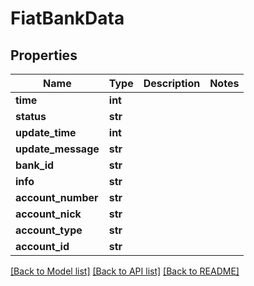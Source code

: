 # FiatBankData

## Properties
Name | Type | Description | Notes
------------ | ------------- | ------------- | -------------
**time** | **int** |  | 
**status** | **str** |  | 
**update_time** | **int** |  | 
**update_message** | **str** |  | 
**bank_id** | **str** |  | 
**info** | **str** |  | 
**account_number** | **str** |  | 
**account_nick** | **str** |  | 
**account_type** | **str** |  | 
**account_id** | **str** |  | 

[[Back to Model list]](../README.md#documentation-for-models) [[Back to API list]](../README.md#documentation-for-api-endpoints) [[Back to README]](../README.md)


